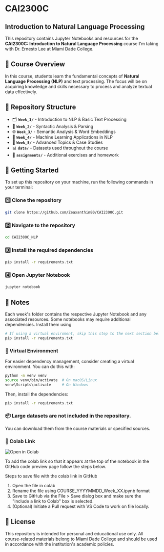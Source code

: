 # CAI2300C
## Introduction to Natural Language Processing  

This repository contains Jupyter Notebooks and resources for the **CAI2300C: Introduction to Natural Language Processing** course I'm taking with Dr. Ernesto Lee at Miami Dade College.  

## 📖 Course Overview  

In this course, students learn the fundamental concepts of **Natural Language Processing (NLP)** and text processing. The focus will be on acquiring knowledge and skills necessary to process and analyze textual data effectively.  

## 📂 Repository Structure  

- 🗂 **`Week_1/`** - Introduction to NLP & Basic Text Processing  
- 📑 **`Week_2/`** - Syntactic Analysis & Parsing  
- 🌐 **`Week_3/`** - Semantic Analysis & Word Embeddings  
- 🤖 **`Week_4/`** - Machine Learning Applications in NLP  
- 🚀 **`Week_5/`** - Advanced Topics & Case Studies  
- 📊 **`data/`** - Datasets used throughout the course  
- 📝 **`assignments/`** - Additional exercises and homework  

## 🚀 Getting Started  

To set up this repository on your machine, run the following commands in your terminal:  

### 1️⃣ Clone the repository
```sh
git clone https://github.com/Zeaxanthin80/CAI2300C.git
```
### 2️⃣ Navigate to the repository
```sh
cd CAI2300C_NLP
```
### 3️⃣ Install the required dependencies
```sh
pip install -r requirements.txt
```
### 4️⃣ Open Jupyter Notebook
```sh
jupyter notebook
```

## 📝 Notes
Each week's folder contains the respective Jupyter Notebook and any associated resources.
Some notebooks may require additional dependencies. Install them using
```sh
# If using a virtual enviroment, skip this step to the next section below.
pip install -r requirements.txt
```

### 🔧 Virtual Environment 
For easier dependency management, consider creating a virtual environment. You can do this with:
```sh
python -m venv venv
source venv/bin/activate  # On macOS/Linux
venv\Scripts\activate     # On Windows
```
Then, install the dependencies:
```sh
pip install -r requirements.txt
```

### 📦 Large datasets are not included in the repository. 
You can download them from the course materials or specified sources.


### 🔗 Colab Link 
![Open in Colab](https://colab.research.google.com/assets/colab-badge.svg)

To add the colab link so that it appears at the top of the notebook in the GitHub code preview page follow the steps below.

Steps to save file with the colab link in GitHub

1. Open the file in colab
2. Rename the file using COURSE_YYYYMMDD_Week_XX.ipynb format
3. Save to GitHub via the File > Save dialog box and make sure the "Include a link to Colab" box is selected.
4. (Optional) Initiate a Pull request with VS Code to work on file locally.

## 📜 License
This repository is intended for personal and educational use only. All course-related materials belong to Miami Dade College and should be used in accordance with the institution's academic policies.
